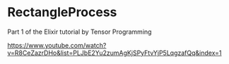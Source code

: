 # RectangleProcess

Part 1 of the Elixir tutorial by Tensor Programming

https://www.youtube.com/watch?v=R8CeZazrDHo&list=PLJbE2Yu2zumAgKjSPyFtvYjP5LqgzafQq&index=1
